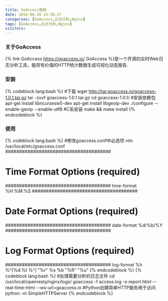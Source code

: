 ```yaml
---
title: GoAccess使用
date: 2016-06-28 23:58:27
categories: [GoAccess,日志分析,Nginx]
tags: [GoAccess,日志分析,Nginx]
visitors:
---
```

### 关于GoAccess
{% link GoAccess https://goaccess.io/ GoAccess %}是一个开源的实时Web日志分析工具，能将有价值的HTTP统计数据生成可视化动态报告.
<!-- more -->
### 安装
{% codeblock lang:bash %}
#下载
wget http://tar.goaccess.io/goaccess-1.0.1.tar.gz
tar -zxvf goaccess-1.0.1.tar.gz
cd goaccess-1.0.1/
#安装依赖包
apt-get install libncursesw5-dev
apt-get install libgeoip-dev
./configure --enable-geoip --enable-utf8
#C系安装
make && make install
{% endcodeblock %}

### 使用
{% codeblock lang:bash %}
#修改goaccess.conf中必选项
vim /usr/local/etc/goaccess.conf
######################################
# Time Format Options (required)
######################################
time-format %H:%M:%S
######################################
# Date Format Options (required)
######################################
date-format %d/%b/%Y
######################################
# Log Format Options (required)
######################################
log-format %h %^[%d:%t %^] "%r" %s %b "%R" "%u"
{% endcodeblock %}
{% codeblock lang:bash %}
#处理需要分析的日志文件
cd /usr/local/openresty/nginx/logs/
goaccess -f access.log -o report.html --real-time-html --ws-url=goaccess.io
#Python创建简单HTTP服务用于访问
python -m SimpleHTTPServer
{% endcodeblock %}